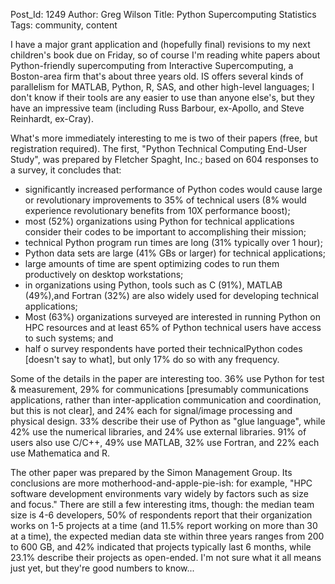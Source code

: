 Post_Id: 1249
Author: Greg Wilson
Title: Python Supercomputing Statistics
Tags: community, content

<p>I have a major grant application and (hopefully final) revisions to my next children's book due on Friday, so of course I'm reading white papers about Python-friendly supercomputing from Interactive Supercomputing, a Boston-area firm that's about three years old.  IS offers several kinds of parallelism for MATLAB, Python, R, SAS, and other high-level languages; I don't know if their tools are any easier to use than anyone else's, but they have an impressive team (including Russ Barbour, ex-Apollo, and Steve Reinhardt, ex-Cray).</p>
<p>What's more immediately interesting to me is two of their papers (free, but registration required).  The first, "Python Technical Computing End-User Study", was prepared by Fletcher Spaght, Inc.; based on 604 responses to a survey, it concludes that:</p>
<ul>
<li>significantly increased performance of Python codes would cause large or revolutionary improvements to 35% of technical users (8% would experience revolutionary benefits from 10X performance boost);</li>
<li>most (52%) organizations using Python for technical applications consider their codes to be important to accomplishing their mission;</li>
<li>technical Python program run times are long (31% typically over 1 hour);</li>
<li>Python data sets are large (41% GBs or larger) for technical applications;</li>
<li>large amounts of time are spent optimizing codes to run them productively on desktop workstations;</li>
<li>in organizations using Python, tools such as C (91%), MATLAB (49%),and Fortran (32%) are also widely used for developing technical applications;</li>
<li>Most (63%) organizations surveyed are interested in running Python on HPC resources and at least 65% of Python technical users have access to such systems; and</li>
<li>half o survey respondents have ported their technicalPython codes [doesn't say to what], but only 17% do so with any frequency.</li>
</ul>
<p>Some of the details in the paper are interesting too.  36% use Python for test &amp; measurement, 29% for communications [presumably communications applications, rather than inter-application communication and coordination, but this is not clear], and 24% each for signal/image processing and physical design.  33% describe their use of Python as "glue language", while 42% use the numerical libraries, and 24% use external libraries.  91% of users also use C/C++, 49% use MATLAB, 32% use Fortran, and 22% each use Mathematica and R.</p>
<p>The other paper was prepared by the Simon Management Group.  Its conclusions are more motherhood-and-apple-pie-ish: for example, "HPC software development environments vary widely by factors such as size and focus."  There are still a few interesting itms, though: the median team size is 4-6 developers, 50% of respondents report that their organization works on 1-5 projects at a time (and 11.5% report working on more than 30 at a time), the expected median data ste within three years ranges from 200 to 600 GB, and 42% indicated that projects typically last 6 months, while 23.1% describe their projects as open-ended.  I'm not sure what it all means just yet, but they're good numbers to know...</p>
